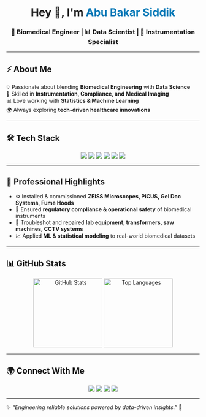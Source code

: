 <!-- Funky GitHub Profile README -->

<h1 align="center">Hey 👋, I'm <span style="color:#0077b6;">Abu Bakar Siddik</span></h1>
<h3 align="center">🚀 Biomedical Engineer | 📊 Data Scientist | 🔧 Instrumentation Specialist</h3>

---

## ⚡ About Me
💡 Passionate about blending **Biomedical Engineering** with **Data Science**  
🔬 Skilled in **Instrumentation, Compliance, and Medical Imaging**  
📊 Love working with **Statistics & Machine Learning**  
🌍 Always exploring **tech-driven healthcare innovations**  

---

## 🛠️ Tech Stack
<p align="center">
  <img src="https://img.shields.io/badge/Python-3776AB?style=for-the-badge&logo=python&logoColor=white"/>
  <img src="https://img.shields.io/badge/R-276DC3?style=for-the-badge&logo=r&logoColor=white"/>
  <img src="https://img.shields.io/badge/MATLAB-ff8000?style=for-the-badge&logo=mathworks&logoColor=white"/>
  <img src="https://img.shields.io/badge/SQL-316192?style=for-the-badge&logo=postgresql&logoColor=white"/>
  <img src="https://img.shields.io/badge/Git-F05032?style=for-the-badge&logo=git&logoColor=white"/>
  <img src="https://img.shields.io/badge/LaTeX-008080?style=for-the-badge&logo=latex&logoColor=white"/>
</p>

---

## 📂 Professional Highlights
- ⚙️ Installed & commissioned **ZEISS Microscopes, PiCUS, Gel Doc Systems, Fume Hoods**  
- 🧪 Ensured **regulatory compliance & operational safety** of biomedical instruments  
- 🔧 Troubleshot and repaired **lab equipment, transformers, saw machines, CCTV systems**  
- 📈 Applied **ML & statistical modeling** to real-world biomedical datasets  

---

## 📊 GitHub Stats
<p align="center">
  <img src="https://github-readme-stats.vercel.app/api?username=your-username&show_icons=true&theme=radical" alt="GitHub Stats" height="180"/>
  <img src="https://github-readme-stats.vercel.app/api/top-langs/?username=your-username&layout=compact&theme=radical" alt="Top Languages" height="180"/>
</p>

---

## 🌍 Connect With Me
<p align="center">
  <a href="mailto:your-email@example.com"><img src="https://img.shields.io/badge/Email-D14836?style=for-the-badge&logo=gmail&logoColor=white"/></a>
  <a href="https://linkedin.com/in/your-linkedin"><img src="https://img.shields.io/badge/LinkedIn-0077B5?style=for-the-badge&logo=linkedin&logoColor=white"/></a>
  <a href="https://github.com/your-username"><img src="https://img.shields.io/badge/GitHub-333333?style=for-the-badge&logo=github&logoColor=white"/></a>
  <a href="https://www.researchgate.net/profile/your-profile"><img src="https://img.shields.io/badge/ResearchGate-00CCBB?style=for-the-badge&logo=researchgate&logoColor=white"/></a>
</p>

---

✨ *“Engineering reliable solutions powered by data-driven insights.”* 🚀
